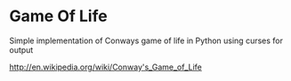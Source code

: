 Game Of Life
==========

Simple implementation of Conways game of life in Python using curses for output

http://en.wikipedia.org/wiki/Conway's_Game_of_Life
